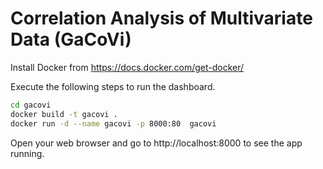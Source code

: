 # Correlation Analysis of Multivariate Data (GaCoVi)

Install Docker from https://docs.docker.com/get-docker/

Execute the following steps to run the dashboard.

```bash
cd gacovi
docker build -t gacovi .
docker run -d --name gacovi -p 8000:80  gacovi
```

Open your web browser and go to http://localhost:8000 to see the app running.
